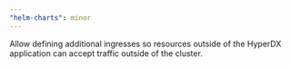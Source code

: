 ```yaml
---
"helm-charts": minor
---
```


Allow defining additional ingresses so resources outside of the HyperDX application can accept traffic outside of the cluster.
